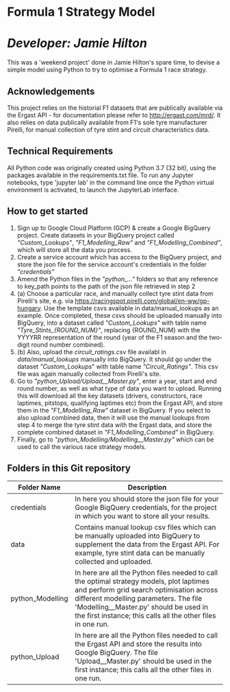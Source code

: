 # Formula 1 Strategy Model
# *Developer: Jamie Hilton*
This was a 'weekend project' done in Jamie Hilton's spare time, to devise a simple model using Python to try to optimise a Formula 1 race strategy.

## Acknowledgements
This project relies on the historial F1 datasets that are publically available via the Ergast API - for documentation please refer to http://ergast.com/mrd/.
It also relies on data publically available from F1's sole tyre manufacturer Pirelli, for manual collection of tyre stint and circuit characteristics data.

## Technical Requirements
All Python code was originally created using Python 3.7 (32 bit), using the packages available in the requirements.txt file.
To run any Jupyter notebooks, type 'jupyter lab' in the command line once the Python virtual environment is activated, to launch the JupyterLab interface.

## How to get started
1. Sign up to Google Cloud Platform (GCP) & create a Google BigQuery project. Create datasets in your BigQuery project called *"Custom_Lookups"*, *"F1_Modelling_Raw"* and *"F1_Modelling_Combined"*, which will store all the data you process.
2. Create a service account which has access to the BigQuery project, and store the json file for the service account's credentials in the folder *"credentials"*
3. Amend the Python files in  the *"python_..."* folders so that any reference to key_path points to the path of the json file retrieved in step 2
4. (a) Choose a particular race, and manually collect tyre stint data from Pirelli's site, e.g. via https://racingspot.pirelli.com/global/en-ww/gp-hungary. Use the template csvs available in data/manual_lookups as an example. Once completed, these csvs should be uploaded manually into BigQuery, into a dataset called *"Custom_Lookups"* with table name *"Tyre_Stints_{ROUND_NUM}"*, replacing {ROUND_NUM} with the YYYYRR representation of the round (year of the F1 season and the two-digit round number combined).
4. (b) Also, upload the *circuit_ratings.csv* file availabl in *data/manual_lookups* manually into BigQuery. It should go under the dataset *"Custom_Lookups*" with table name *"Circuit_Ratings"*. This csv file was again manually collected from Pirelli's site.
5. Go to *"python_Upload/Upload__Master.py"*, enter a year, start and end round number, as well as what type of data you want to upload. Running this will download all the key datasets (drivers, constructors, race laptimes, pitstops, qualifying laptimes etc) from the Ergast API, and store them in the *"F1_Modelling_Raw"* dataset in BigQuery. If you select to also upload combined data, then it will use the manual lookups from step 4 to merge the tyre stint data with the Ergast data, and store the complete combined dataset in *"F1_Modelling_Combined"* in BigQuery.
6. Finally, go to *"python_Modelling/Modelling__Master.py"* which can be used to call the various race strategy models.

## Folders in this Git repository
| Folder Name  | Description |
| ------------ | ----------- |
| credentials  | In here you should store the json file for your Google BigQuery credentials, for the project in which you want to store all your results.  |
| data  | Contains manual lookup csv files which can be manually uploaded into BigQuery to supplement the data from the Ergast API. For example, tyre stint data can be manually collected and uploaded. | 
| python_Modelling | In here are all the Python files needed to call the optimal strategy models, plot laptimes and perform grid search optimisation across different modelling parameters. The file 'Modelling__Master.py' should be used in the first instance; this calls all the other files in one run. |
| python_Upload | In here are all the Python files needed to call the Ergast API and store the results into Google BigQuery. The file 'Upload__Master.py' should be used in the first instance; this calls all the other files in one run. |
